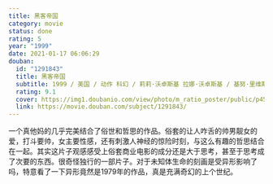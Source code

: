 ```yaml
---
title: 黑客帝国
category: movie
status: done
rating: 5
year: "1999"
date: 2021-01-17 06:06:29
douban:
  id: "1291843"
  title: 黑客帝国
  subtitle: 1999 / 美国 / 动作 科幻 / 莉莉·沃卓斯基 拉娜·沃卓斯基 / 基努·里维斯 劳伦斯·菲什伯恩
  rating: 9.1
  cover: https://img1.doubanio.com/view/photo/m_ratio_poster/public/p451926968.jpg
  link: https://movie.douban.com/subject/1291843/
---
```


一个真他妈的几乎完美结合了俗世和哲思的作品。俗套的让人咋舌的帅男靓女的爱，打斗要帅，女主要性感，还有刺激人神经的惊险时刻，与这么有趣的哲思结合在一起。其实这片子观感感受上俗套商业电影的成分还是大于思考，甚至于思考成了次要的东西。很奇怪独行的一部片子。对于未知体生命的刻画是受异形影响了吗，特意看了一下异形竟然是1979年的作品，真是充满奇幻的上个世纪。